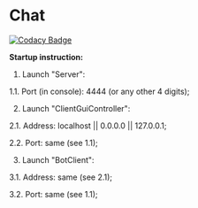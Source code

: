 # Chat

[![Codacy Badge](https://api.codacy.com/project/badge/Grade/cde0f9749f824383bb3afc6a22952564)](https://app.codacy.com/gh/MrEvgeny13/Chat?utm_source=github.com&utm_medium=referral&utm_content=MrEvgeny13/Chat&utm_campaign=Badge_Grade)

**Startup instruction:**

1) Launch "Server":

1.1. Port (in console): 4444 (or any other 4 digits);

2) Launch "ClientGuiController":

2.1. Address: localhost || 0.0.0.0 || 127.0.0.1; 

2.2. Port: same (see 1.1);

3) Launch "BotClient":

3.1. Address: same (see 2.1); 

3.2. Port: same (see 1.1);
